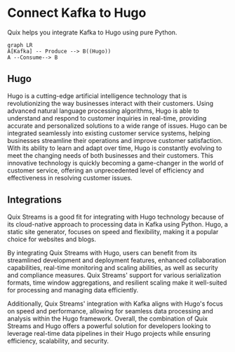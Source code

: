 # Connect Kafka to Hugo

Quix helps you integrate Kafka to Hugo using pure Python.

```mermaid
graph LR
A[Kafka] -- Produce --> B((Hugo))
A --Consume--> B
```

## Hugo

Hugo is a cutting-edge artificial intelligence technology that is revolutionizing the way businesses interact with their customers. Using advanced natural language processing algorithms, Hugo is able to understand and respond to customer inquiries in real-time, providing accurate and personalized solutions to a wide range of issues. Hugo can be integrated seamlessly into existing customer service systems, helping businesses streamline their operations and improve customer satisfaction. With its ability to learn and adapt over time, Hugo is constantly evolving to meet the changing needs of both businesses and their customers. This innovative technology is quickly becoming a game-changer in the world of customer service, offering an unprecedented level of efficiency and effectiveness in resolving customer issues.

## Integrations

Quix Streams is a good fit for integrating with Hugo technology because of its cloud-native approach to processing data in Kafka using Python. Hugo, a static site generator, focuses on speed and flexibility, making it a popular choice for websites and blogs.

By integrating Quix Streams with Hugo, users can benefit from its streamlined development and deployment features, enhanced collaboration capabilities, real-time monitoring and scaling abilities, as well as security and compliance measures. Quix Streams' support for various serialization formats, time window aggregations, and resilient scaling make it well-suited for processing and managing data efficiently.

Additionally, Quix Streams' integration with Kafka aligns with Hugo's focus on speed and performance, allowing for seamless data processing and analysis within the Hugo framework. Overall, the combination of Quix Streams and Hugo offers a powerful solution for developers looking to leverage real-time data pipelines in their Hugo projects while ensuring efficiency, scalability, and security.

